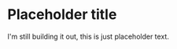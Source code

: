 <!--
---
title: Home
---
-->
# Placeholder title
I'm still building it out, this is just placeholder text.
